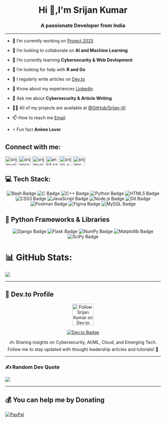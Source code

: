 <h1 align="center">Hi 👋,I'm Srijan Kumar</h1>

<h3 align="center">A passionate Developer from India</h3>

----

- 🔭 I’m currently working on [Project 2025](https://github.com/Srijan-XI/Project-2025)

- 👯 I’m looking to collaborate on **AI and Machine Learning**

- 🌱 I’m currently learning **Cybersecurity & Web Devlopment**

- 🤝 I’m looking for help with **R and Go**

- 📝 I regularly write articles on [Dev.to](https://dev.to/srijan-xi)

- 📄 Know about my experiences [Linkedin](https://www.linkedin.com/in/srijan-xi/)

- 💬 Ask me about **Cybersecurity & Article Writing**

- 👨‍💻 All of my projects are available at [@GitHub/Srijan-XI](https://github.com/Srijan-XI)

- 📫 How to reach me [Email](srijansah11@outlook.com)

- ⚡ Fun fact **Anime Lover**

<h2 align="left">Connect with me:</h2>
<p align="left">
<a href="https://dev.to/srijan-xi" target="blank"><img align="center" src="https://raw.githubusercontent.com/rahuldkjain/github-profile-readme-generator/master/src/images/icons/Social/devto.svg" alt="srijan-xi" height="30" width="40" /></a>
<a href="https://twitter.com/srijansah11" target="blank"><img align="center" src="https://raw.githubusercontent.com/rahuldkjain/github-profile-readme-generator/master/src/images/icons/Social/twitter.svg" alt="srijansah11" height="30" width="40" /></a>
<a href="https://linkedin.com/in/srijan-xi" target="blank"><img align="center" src="https://raw.githubusercontent.com/rahuldkjain/github-profile-readme-generator/master/src/images/icons/Social/linked-in-alt.svg" alt="srijan-xi" height="30" width="40" /></a>
<a href="https://fb.com/ankit.sah.11" target="blank"><img align="center" src="https://raw.githubusercontent.com/rahuldkjain/github-profile-readme-generator/master/src/images/icons/Social/facebook.svg" alt="ankit.sah.11" height="30" width="40" /></a>
<a href="https://instagram.com/srijan_sah_11" target="blank"><img align="center" src="https://raw.githubusercontent.com/rahuldkjain/github-profile-readme-generator/master/src/images/icons/Social/instagram.svg" alt="srijan_sah_11" height="30" width="40" /></a>
<a href="https://www.hackerrank.com/srijanx" target="blank"><img align="center" src="https://raw.githubusercontent.com/rahuldkjain/github-profile-readme-generator/master/src/images/icons/Social/hackerrank.svg" alt="srijanx" height="30" width="40" /></a>
</p>

<h2 align="left">💻 Tech Stack:</h2>
<p align="center">

<img src="https://img.shields.io/badge/Bash-2C8EBB?style=for-the-badge&logo=gnubash&logoColor=white" alt="Bash Badge" />
<img src="https://img.shields.io/badge/C-2A73B8?style=for-the-badge&logo=c&logoColor=white" alt="C Badge" />
<img src="https://img.shields.io/badge/C++-00599C?style=for-the-badge&logo=cplusplus&logoColor=white" alt="C++ Badge" />
<img src="https://img.shields.io/badge/Python-306998?style=for-the-badge&logo=python&logoColor=white" alt="Python Badge" />
<img src="https://img.shields.io/badge/HTML5-DD4B25?style=for-the-badge&logo=html5&logoColor=white" alt="HTML5 Badge" />
<img src="https://img.shields.io/badge/CSS3-254BDD?style=for-the-badge&logo=css3&logoColor=white" alt="CSS3 Badge" />
 <img src="https://img.shields.io/badge/JavaScript-FFCA28?style=for-the-badge&logo=javascript&logoColor=black" alt="JavaScript Badge" />
<img src="https://img.shields.io/badge/Node.js-3C873A?style=for-the-badge&logo=nodedotjs&logoColor=white" alt="Node.js Badge" />
<img src="https://img.shields.io/badge/Git-E94E31?style=for-the-badge&logo=git&logoColor=white" alt="Git Badge" />
 <img src="https://img.shields.io/badge/Postman-E85833?style=for-the-badge&logo=postman&logoColor=white" alt="Postman Badge" />
 <img src="https://img.shields.io/badge/Figma-F24E1E?style=for-the-badge&logo=figma&logoColor=white" alt="Figma Badge" />
 <img src="https://img.shields.io/badge/MySQL-005C84?style=for-the-badge&logo=mysql&logoColor=white" alt="MySQL Badge" />


</p>

## 🐍 Python Frameworks & Libraries

<p align="center">
<img src="https://img.shields.io/badge/Django-092E20?style=for-the-badge&logo=django&logoColor=white" alt="Django Badge" />
<img src="https://img.shields.io/badge/Flask-000000?style=for-the-badge&logo=flask&logoColor=white" alt="Flask Badge" />
 <img src="https://img.shields.io/badge/NumPy-013243?style=for-the-badge&logo=numpy&logoColor=white" alt="NumPy Badge" />
<img src="https://img.shields.io/badge/Matplotlib-11557C?style=for-the-badge&logo=matplotlib&logoColor=white" alt="Matplotlib Badge" />
 <img src="https://img.shields.io/badge/SciPy-0C4B8E?style=for-the-badge&logo=scipy&logoColor=white" alt="SciPy Badge" />
</p>


# 📊 GitHub Stats:

![](https://github-readme-stats.vercel.app/api/top-langs/?username=Srijan-XI&theme=chartreuse-dark&hide_border=false&include_all_commits=false&count_private=false&layout=compact)

------------
## 📖 Dev.to Profile
<p align="center">
  <a href="https://dev.to/srijan-xi" target="_blank">
    <img src="https://raw.githubusercontent.com/rahuldkjain/github-profile-readme-generator/master/src/images/icons/Social/devto.svg" alt="Follow Srijan Kumar on Dev.to" height="70" width="70">
  </a>
</p>

<p align="center">
  <a href="https://dev.to/srijan-xi" target="_blank">
    <img src="https://img.shields.io/badge/Dev.to-Read%20My%20Articles-black?style=for-the-badge&logo=dev.to&logoColor=white" alt="Dev.to Badge">
  </a>
</p>

<p align="center">
  ✍️ Sharing insights on Cybersecurity, AI/ML, Cloud, and Emerging Tech.  
  Follow me to stay updated with thought leadership articles and tutorials! 🚀
</p>

------------------------------

### ✍️ Random Dev Quote
![](https://quotes-github-readme.vercel.app/api?type=horizontal&theme=radical)

---------
  ## 💰 You can help me by Donating
  [![PayPal](https://img.shields.io/badge/PayPal-00457C?style=for-the-badge&logo=paypal&logoColor=white)](https://paypal.me/@SrijanKumar369) 
